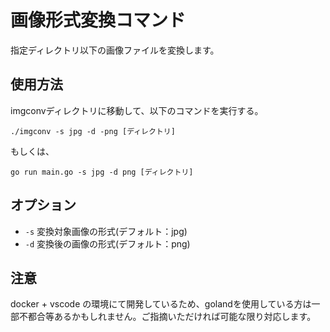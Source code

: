 # 画像形式変換コマンド
指定ディレクトリ以下の画像ファイルを変換します。

## 使用方法
imgconvディレクトリに移動して、以下のコマンドを実行する。

`./imgconv -s jpg -d -png [ディレクトリ]`

もしくは、

`go run main.go -s jpg -d png [ディレクトリ]`

## オプション
* `-s` 変換対象画像の形式(デフォルト：jpg)
* `-d` 変換後の画像の形式(デフォルト：png)

## 注意
docker + vscode の環境にて開発しているため、golandを使用している方は一部不都合等あるかもしれません。ご指摘いただければ可能な限り対応します。